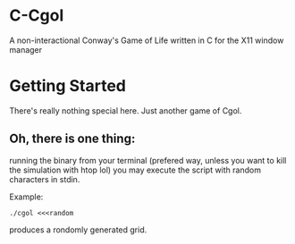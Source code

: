 # C-Cgol
A non-interactional Conway's Game of Life written in C for the X11 window manager

# Getting Started
There's really nothing special here. Just another game of Cgol.
## Oh, there is one thing:
running the binary from your terminal (prefered way, unless you want to kill the simulation with htop lol) you may execute the script with random characters in stdin.

Example:

`./cgol <<<random`

produces a rondomly generated grid.
